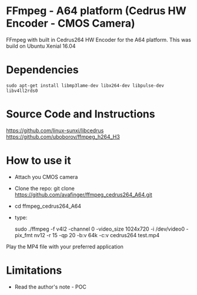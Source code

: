 # FFmpeg - A64 platform (Cedrus HW Encoder - CMOS Camera)

FFmpeg with built in Cedrus264 HW Encoder for the A64 platform.
This was build on Ubuntu Xenial 16.04


Dependencies
============

	sudo apt-get install libmp3lame-dev libx264-dev libpulse-dev libv4ll2rds0


Source Code and Instructions
============================

https://github.com/linux-sunxi/libcedrus
https://github.com/uboborov/ffmpeg_h264_H3


How to use it
=============

- Attach you CMOS camera
- Clone the repo: git clone https://github.com/avafinger/ffmpeg_cedrus264_A64.git
- cd ffmpeg_cedrus264_A64
- type: 

	sudo ./ffmpeg -f v4l2 -channel 0 -video_size 1024x720 -i /dev/video0 -pix_fmt nv12 -r 15 -qp 20 -b:v 64k -c:v cedrus264 test.mp4

Play the MP4 file with your preferred application

Limitations
===========
 * Read the author's note - POC
